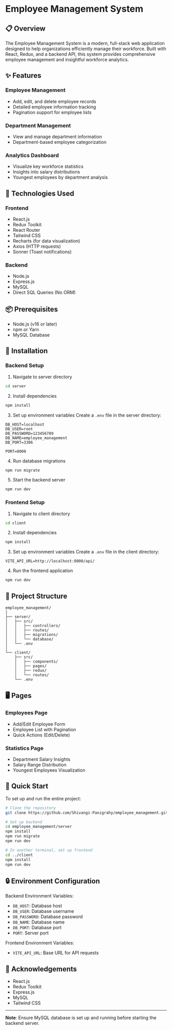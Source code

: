 # Employee Management System

## 📋 Overview

The Employee Management System is a modern, full-stack web application designed to help organizations efficiently manage their workforce. Built with React, Redux, and a backend API, this system provides comprehensive employee management and insightful workforce analytics.

## ✨ Features

### Employee Management
- Add, edit, and delete employee records
- Detailed employee information tracking
- Pagination support for employee lists

### Department Management
- View and manage department information
- Department-based employee categorization

### Analytics Dashboard
- Visualize key workforce statistics
- Insights into salary distributions
- Youngest employees by department analysis

## 🚀 Technologies Used

### Frontend
- React.js
- Redux Toolkit
- React Router
- Tailwind CSS
- Recharts (for data visualization)
- Axios (HTTP requests)
- Sonner (Toast notifications)

### Backend
- Node.js
- Express.js
- MySQL
- Direct SQL Queries (No ORM)

## 📦 Prerequisites

- Node.js (v16 or later)
- npm or Yarn
- MySQL Database

## 🔧 Installation

### Backend Setup
1. Navigate to server directory
```bash
cd server
```

2. Install dependencies
```bash
npm install
```

3. Set up environment variables
Create a `.env` file in the server directory:
```
DB_HOST=localhost
DB_USER=root
DB_PASSWORD=123456789
DB_NAME=employee_management
DB_PORT=3306

PORT=8000
```

4. Run database migrations
```bash
npm run migrate
```

5. Start the backend server
```bash
npm run dev
```

### Frontend Setup
1. Navigate to client directory
```bash
cd client
```

2. Install dependencies
```bash
npm install
```

3. Set up environment variables
Create a `.env` file in the client directory:
```
VITE_API_URL=http://localhost:8000/api/
```

4. Run the frontend application
```bash
npm run dev
```

## 📂 Project Structure
```
employee_management/
│
├── server/
│   ├── src/
│   │   ├── controllers/
│   │   ├── routes/
│   │   ├── migrations/
│   │   └── database/
│   └── .env
│
└── client/
    ├── src/
    │   ├── components/
    │   ├── pages/
    │   ├── redux/
    │   └── routes/
    └── .env
```

## 🖥️ Pages

### Employees Page
- Add/Edit Employee Form
- Employee List with Pagination
- Quick Actions (Edit/Delete)

### Statistics Page
- Department Salary Insights
- Salary Range Distribution
- Youngest Employees Visualization

## 🌟 Quick Start

To set up and run the entire project:
```bash
# Clone the repository
git clone https://github.com/Shivangi-Panigrahy/employee_management.git

# Set up backend
cd employee_management/server
npm install
npm run migrate
npm run dev

# In another terminal, set up frontend
cd ../client
npm install
npm run dev
```

## 🔒 Environment Configuration

Backend Environment Variables:
- `DB_HOST`: Database host
- `DB_USER`: Database username
- `DB_PASSWORD`: Database password
- `DB_NAME`: Database name
- `DB_PORT`: Database port
- `PORT`: Server port

Frontend Environment Variables:
- `VITE_API_URL`: Base URL for API requests


## 🙏 Acknowledgements

- React.js
- Redux Toolkit
- Express.js
- MySQL
- Tailwind CSS

---

**Note**: Ensure MySQL database is set up and running before starting the backend server.
